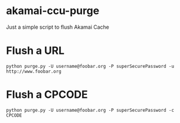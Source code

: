 akamai-ccu-purge
================

Just a simple script to flush Akamai Cache


# Flush a URL
	python purge.py -U username@foobar.org -P superSecurePassword -u http://www.foobar.org

# Flush a CPCODE

	python purge.py -U username@foobar.org -P superSecurePassword -c CPCODE


